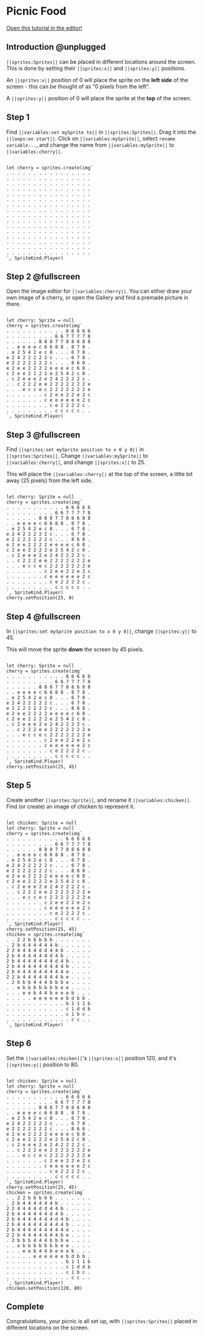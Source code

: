 # Picnic Food

[Open this tutorial in the editor!](/#tutorial:/concepts/picnic-food)

## Introduction @unplugged

``||sprites:Sprites||`` can be placed in different locations around the screen. This is done by setting their ``||sprites:x||`` and ``||sprites:y||`` positions.

An ``||sprites:x||`` position of 0 will place the sprite on the **left side** of the screen - this can be thought of as "0 pixels from the left".

A ``||sprites:y||`` position of 0 will place the sprite at the **top** of the screen.

## Step 1

Find ``||variables:set mySprite to||`` in ``||sprites:Sprites||``. Drag it into the ``||loops:on start||``. Click on ``||variables:mySprite||``, select ``rename variable...``, and change the name from ``||variables:mySprite||`` to ``||variables:cherry||``.

```blocks

let cherry = sprites.create(img`
. . . . . . . . . . . . . . . . 
. . . . . . . . . . . . . . . . 
. . . . . . . . . . . . . . . . 
. . . . . . . . . . . . . . . . 
. . . . . . . . . . . . . . . . 
. . . . . . . . . . . . . . . . 
. . . . . . . . . . . . . . . . 
. . . . . . . . . . . . . . . . 
. . . . . . . . . . . . . . . . 
. . . . . . . . . . . . . . . . 
. . . . . . . . . . . . . . . . 
. . . . . . . . . . . . . . . . 
. . . . . . . . . . . . . . . . 
. . . . . . . . . . . . . . . . 
. . . . . . . . . . . . . . . . 
. . . . . . . . . . . . . . . . 
`, SpriteKind.Player)
```

## Step 2 @fullscreen

Open the image editor for ``||variables:cherry||``. You can either draw your own image of a cherry, or open the Gallery and find a premade picture in there.

```blocks

let cherry: Sprite = null
cherry = sprites.create(img`
. . . . . . . . . . . 6 6 6 6 6 
. . . . . . . . . 6 6 7 7 7 7 8 
. . . . . . 8 8 8 7 7 8 8 6 8 8 
. . e e e e c 6 6 8 8 . 8 7 8 . 
. e 2 5 4 2 e c 8 . . . 6 7 8 . 
e 2 4 2 2 2 2 2 c . . . 6 7 8 . 
e 2 2 2 2 2 2 2 c . . . 8 6 8 . 
e 2 e e 2 2 2 2 e e e e c 6 8 . 
c 2 e e 2 2 2 2 e 2 5 4 2 c 8 . 
. c 2 e e e 2 e 2 4 2 2 2 2 c . 
. . c 2 2 2 e e 2 2 2 2 2 2 2 e 
. . . e c c e c 2 2 2 2 2 2 2 e 
. . . . . . . c 2 e e 2 2 e 2 c 
. . . . . . . c e e e e e e 2 c 
. . . . . . . . c e 2 2 2 2 c . 
. . . . . . . . . c c c c c . . 
`, SpriteKind.Player)
```

## Step 3 @fullscreen

Find ``||sprites:set mySprite position to x 0 y 0||`` in ``||sprites:Sprites||``. Change ``||variables:mySprite||`` to ``||variables:cherry||``, and change ``||sprites:x||`` to 25.

This will place the ``||variables:cherry||`` at the top of the screen, a little bit away (25 pixels) from the left side.

```blocks

let cherry: Sprite = null
cherry = sprites.create(img`
. . . . . . . . . . . 6 6 6 6 6 
. . . . . . . . . 6 6 7 7 7 7 8 
. . . . . . 8 8 8 7 7 8 8 6 8 8 
. . e e e e c 6 6 8 8 . 8 7 8 . 
. e 2 5 4 2 e c 8 . . . 6 7 8 . 
e 2 4 2 2 2 2 2 c . . . 6 7 8 . 
e 2 2 2 2 2 2 2 c . . . 8 6 8 . 
e 2 e e 2 2 2 2 e e e e c 6 8 . 
c 2 e e 2 2 2 2 e 2 5 4 2 c 8 . 
. c 2 e e e 2 e 2 4 2 2 2 2 c . 
. . c 2 2 2 e e 2 2 2 2 2 2 2 e 
. . . e c c e c 2 2 2 2 2 2 2 e 
. . . . . . . c 2 e e 2 2 e 2 c 
. . . . . . . c e e e e e e 2 c 
. . . . . . . . c e 2 2 2 2 c . 
. . . . . . . . . c c c c c . . 
`, SpriteKind.Player)
cherry.setPosition(25, 0)
```

## Step 4 @fullscreen

In ``||sprites:set mySprite position to x 0 y 0||``, change ``||sprites:y||`` to 45.

This will move the sprite **down** the screen by 45 pixels.

```blocks

let cherry: Sprite = null
cherry = sprites.create(img`
. . . . . . . . . . . 6 6 6 6 6 
. . . . . . . . . 6 6 7 7 7 7 8 
. . . . . . 8 8 8 7 7 8 8 6 8 8 
. . e e e e c 6 6 8 8 . 8 7 8 . 
. e 2 5 4 2 e c 8 . . . 6 7 8 . 
e 2 4 2 2 2 2 2 c . . . 6 7 8 . 
e 2 2 2 2 2 2 2 c . . . 8 6 8 . 
e 2 e e 2 2 2 2 e e e e c 6 8 . 
c 2 e e 2 2 2 2 e 2 5 4 2 c 8 . 
. c 2 e e e 2 e 2 4 2 2 2 2 c . 
. . c 2 2 2 e e 2 2 2 2 2 2 2 e 
. . . e c c e c 2 2 2 2 2 2 2 e 
. . . . . . . c 2 e e 2 2 e 2 c 
. . . . . . . c e e e e e e 2 c 
. . . . . . . . c e 2 2 2 2 c . 
. . . . . . . . . c c c c c . . 
`, SpriteKind.Player)
cherry.setPosition(25, 45)
```

## Step 5

Create another ``||sprites:Sprite||``, and rename it ``||variables:chicken||``. Find (or create) an image of chicken to represent it.

```blocks

let chicken: Sprite = null
let cherry: Sprite = null
cherry = sprites.create(img`
. . . . . . . . . . . 6 6 6 6 6 
. . . . . . . . . 6 6 7 7 7 7 8 
. . . . . . 8 8 8 7 7 8 8 6 8 8 
. . e e e e c 6 6 8 8 . 8 7 8 . 
. e 2 5 4 2 e c 8 . . . 6 7 8 . 
e 2 4 2 2 2 2 2 c . . . 6 7 8 . 
e 2 2 2 2 2 2 2 c . . . 8 6 8 . 
e 2 e e 2 2 2 2 e e e e c 6 8 . 
c 2 e e 2 2 2 2 e 2 5 4 2 c 8 . 
. c 2 e e e 2 e 2 4 2 2 2 2 c . 
. . c 2 2 2 e e 2 2 2 2 2 2 2 e 
. . . e c c e c 2 2 2 2 2 2 2 e 
. . . . . . . c 2 e e 2 2 e 2 c 
. . . . . . . c e e e e e e 2 c 
. . . . . . . . c e 2 2 2 2 c . 
. . . . . . . . . c c c c c . . 
`, SpriteKind.Player)
cherry.setPosition(25, 45)
chicken = sprites.create(img`
. . 2 2 b b b b b . . . . . . . 
. 2 b 4 4 4 4 4 4 b . . . . . . 
2 2 4 4 4 4 d d 4 4 b . . . . . 
2 b 4 4 4 4 4 4 d 4 b . . . . . 
2 b 4 4 4 4 4 4 4 d 4 b . . . . 
2 b 4 4 4 4 4 4 4 4 4 b . . . . 
2 b 4 4 4 4 4 4 4 4 4 e . . . . 
2 2 b 4 4 4 4 4 4 4 b e . . . . 
. 2 b b b 4 4 4 b b b e . . . . 
. . e b b b b b b b e e . . . . 
. . . e e b 4 4 b e e e b . . . 
. . . . . e e e e e e b d b b . 
. . . . . . . . . . . b 1 1 1 b 
. . . . . . . . . . . c 1 d d b 
. . . . . . . . . . . c 1 b c . 
. . . . . . . . . . . . c c . . 
`, SpriteKind.Player)
```

## Step 6

Set the ``||variables:chicken||``'s ``||sprites:x||`` position 120, and it's ``||sprites:y||`` position to 80.

```blocks

let chicken: Sprite = null
let cherry: Sprite = null
cherry = sprites.create(img`
. . . . . . . . . . . 6 6 6 6 6 
. . . . . . . . . 6 6 7 7 7 7 8 
. . . . . . 8 8 8 7 7 8 8 6 8 8 
. . e e e e c 6 6 8 8 . 8 7 8 . 
. e 2 5 4 2 e c 8 . . . 6 7 8 . 
e 2 4 2 2 2 2 2 c . . . 6 7 8 . 
e 2 2 2 2 2 2 2 c . . . 8 6 8 . 
e 2 e e 2 2 2 2 e e e e c 6 8 . 
c 2 e e 2 2 2 2 e 2 5 4 2 c 8 . 
. c 2 e e e 2 e 2 4 2 2 2 2 c . 
. . c 2 2 2 e e 2 2 2 2 2 2 2 e 
. . . e c c e c 2 2 2 2 2 2 2 e 
. . . . . . . c 2 e e 2 2 e 2 c 
. . . . . . . c e e e e e e 2 c 
. . . . . . . . c e 2 2 2 2 c . 
. . . . . . . . . c c c c c . . 
`, SpriteKind.Player)
cherry.setPosition(25, 45)
chicken = sprites.create(img`
. . 2 2 b b b b b . . . . . . . 
. 2 b 4 4 4 4 4 4 b . . . . . . 
2 2 4 4 4 4 d d 4 4 b . . . . . 
2 b 4 4 4 4 4 4 d 4 b . . . . . 
2 b 4 4 4 4 4 4 4 d 4 b . . . . 
2 b 4 4 4 4 4 4 4 4 4 b . . . . 
2 b 4 4 4 4 4 4 4 4 4 e . . . . 
2 2 b 4 4 4 4 4 4 4 b e . . . . 
. 2 b b b 4 4 4 b b b e . . . . 
. . e b b b b b b b e e . . . . 
. . . e e b 4 4 b e e e b . . . 
. . . . . e e e e e e b d b b . 
. . . . . . . . . . . b 1 1 1 b 
. . . . . . . . . . . c 1 d d b 
. . . . . . . . . . . c 1 b c . 
. . . . . . . . . . . . c c . . 
`, SpriteKind.Player)
chicken.setPosition(120, 80)
```

## Complete

Congratulations, your picnic is all set up, with ``||sprites:Sprites||`` placed in different locations on the screen.